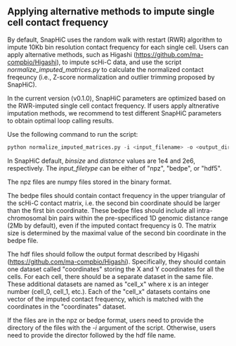 ## Applying alternative methods to impute single cell contact frequency 
By default, SnapHiC uses the random walk with restart (RWR) algorithm to impute 10Kb bin resolution contact frequency for each single cell. Users can apply alternative methods, such as Higashi (https://github.com/ma-compbio/Higashi), to impute scHi-C data, and use the script *normalize_imputed_matrices.py* to calculate the normalized contact freqeuncy (i.e., Z-score normalization and outlier trimming proposed by SnapHiC).

In the current version (v0.1.0), SnapHiC parameters are optimized based on the RWR-imputed single cell contact frequency. If users apply altnerative imputation methods, we recommend to test different SnapHiC parameters to obtain optimal loop calling results.  

Use the following command to run the script:  
```python  
python normalize_imputed_matrices.py -i <input_filename> -o <output_directory> -t <input_filetype> -b <binsize> -d <distance>
```  
In SnapHiC default, *binsize* and *distance* values are 1e4 and 2e6, respectively. The *input_filetype* can be either of "npz", "bedpe", or "hdf5".

The npz files are numpy files stored in the binary format.  

The bedpe files should contain contact frequency in the upper triangular of the scHi-C contact matrix, i.e. the second bin coordinate should be larger than the first bin coordinate. These bedpe files should include all intra-chromosomal bin pairs within the pre-specificed 1D genomic distance range (2Mb by default), even if the imputed contact frequency is 0. The matrix size is determined by the maximal value of the second bin coordinate in the bedpe file.

The hdf files should follow the output format described by Higashi (https://github.com/ma-compbio/Higashi). Specifically, they should contain one dataset called "coordinates" storing the X and Y coordinates for all the cells. For each cell, there should be a separate dataset in the same file. These additional datasets are named as "cell_x" where x is an integer number (cell_0, cell_1, etc.). Each of the "cell_x" datasets contains one vector of the imputed contact frequency, which is matched with the coordinates in the "coordinates" dataset.  

If the files are in the npz or bedpe format, users need to provide the directory of the files with the *-i* argument of the script. Otherwise, users need to provide the director followed by the hdf file name.
